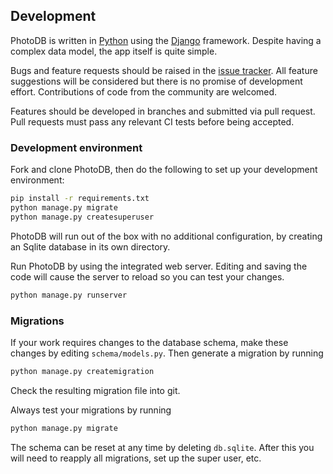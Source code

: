 ## Development

PhotoDB is written in [Python](https://www.python.org/) using the [Django](https://www.djangoproject.com/) framework. Despite having a complex
data model, the app itself is quite simple.

Bugs and feature requests should be raised in the [issue tracker](https://github.com/djjudas21/photodb/issues). All feature suggestions will be considered
but there is no promise of development effort. Contributions of code from the community are welcomed.

Features should be developed in branches and submitted via pull request. Pull requests must pass any relevant CI tests before being accepted.

### Development environment

Fork and clone PhotoDB, then do the following to set up your development environment:

```sh
pip install -r requirements.txt
python manage.py migrate
python manage.py createsuperuser
```

PhotoDB will run out of the box with no additional configuration, by creating an Sqlite database in its own directory.

Run PhotoDB by using the integrated web server. Editing and saving the code will cause the server to reload so you can test your changes.

```sh
python manage.py runserver
```

### Migrations

If your work requires changes to the database schema, make these changes by editing `schema/models.py`. Then generate a migration by running

```sh
python manage.py createmigration
```

Check the resulting migration file into git.

Always test your migrations by running

```sh
python manage.py migrate
```

The schema can be reset at any time by deleting `db.sqlite`. After this you will need to reapply all migrations, set up the super user, etc.
